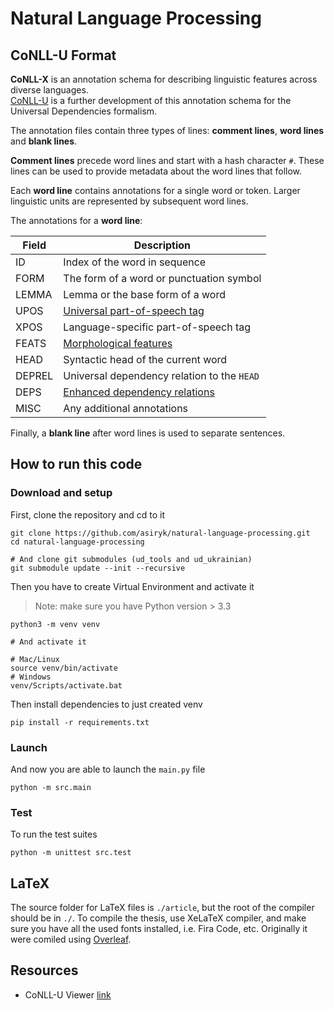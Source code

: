 # Natural Language Processing

## CoNLL-U Format

**CoNLL-X** is an annotation schema for describing linguistic features across diverse languages.  
[CoNLL-U](https://universaldependencies.org/format.html) is a further development of this annotation schema
for the Universal Dependencies formalism.

The annotation files contain three types of lines: **comment lines**, **word lines** and **blank lines**.

**Comment lines** precede word lines and start with a hash character `#`.
These lines can be used to provide metadata about the word lines that follow.

Each **word line** contains annotations for a single word or token. Larger linguistic units are represented
by subsequent word lines.

The annotations for a **word line**:

| **Field** | **Description**                                                                                    |
|-----------|----------------------------------------------------------------------------------------------------|
| ID        | Index of the word in sequence                                                                      |
| FORM      | The form of a word or punctuation symbol                                                           |
| LEMMA     | Lemma or the base form of a word                                                                   |
| UPOS      | [Universal part-of-speech tag](https://universaldependencies.org/u/pos/)                           |
| XPOS      | Language-specific part-of-speech tag                                                               |
| FEATS     | [Morphological features](https://universaldependencies.org/u/feat/index.html)                      |
| HEAD      | Syntactic head of the current word                                                                 |
| DEPREL    | Universal dependency relation to the `HEAD`                                                        |
| DEPS      | [Enhanced dependency relations](https://universaldependencies.org/u/overview/enhanced-syntax.html) |
| MISC      | Any additional annotations                                                                         |

Finally, a **blank line** after word lines is used to separate sentences.

## How to run this code

### Download and setup

First, clone the repository and cd to it

```shell
git clone https://github.com/asiryk/natural-language-processing.git
cd natural-language-processing

# And clone git submodules (ud_tools and ud_ukrainian)
git submodule update --init --recursive
```

Then you have to create Virtual Environment and activate it

> Note: make sure you have Python version > 3.3

```shell
python3 -m venv venv 

# And activate it

# Mac/Linux
source venv/bin/activate
# Windows 
venv/Scripts/activate.bat
```

Then install dependencies to just created venv

```shell
pip install -r requirements.txt
```

### Launch

And now you are able to launch the `main.py` file

```shell
python -m src.main
```

### Test

To run the test suites

```shell
python -m unittest src.test
```

## LaTeX

The source folder for LaTeX files is `./article`, but the root of the compiler
should be in `./`. To compile the thesis, use XeLaTeX compiler, and make
sure you have all the used fonts installed, i.e. Fira Code, etc.
Originally it were comiled using [Overleaf](https://www.overleaf.com/).

## Resources

* CoNLL-U Viewer [link](https://universaldependencies.org/conllu_viewer.html)

